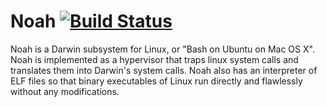 # Noah [![Build Status](http://noah-ci.idylls.jp/job/Noah%20CI/badge/icon)](http://noah-ci.idylls.jp/job/Noah%20CI/)

Noah is a Darwin subsystem for Linux, or "Bash on Ubuntu on Mac OS X". Noah is implemented as a hypervisor that traps linux system calls and translates them into Darwin's system calls. Noah also has an interpreter of ELF files so that binary executables of Linux run directly and flawlessly without any modifications.
